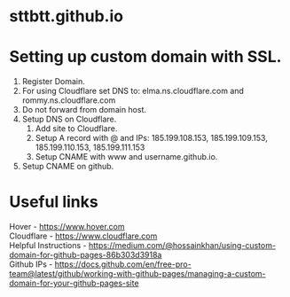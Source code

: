 # sttbtt.github.io

# Setting up custom domain with SSL.
1. Register Domain.
2. For using Cloudflare set DNS to: elma.ns.cloudflare.com and rommy.ns.cloudflare.com
3. Do not forward from domain host.
4. Setup DNS on Cloudflare.
    1. Add site to Cloudflare.
    2. Setup A record with @ and IPs: 185.199.108.153, 185.199.109.153, 185.199.110.153, 185.199.111.153
    3. Setup CNAME with www and username.github.io.
5. Setup CNAME on github.

# Useful links
Hover - https://www.hover.com <br>
Cloudflare - https://www.cloudflare.com <br>
Helpful Instructions - https://medium.com/@hossainkhan/using-custom-domain-for-github-pages-86b303d3918a <br>
Github IPs - https://docs.github.com/en/free-pro-team@latest/github/working-with-github-pages/managing-a-custom-domain-for-your-github-pages-site <br>
